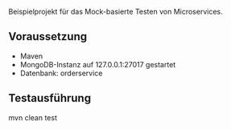 Beispielprojekt für das Mock-basierte Testen von Microservices.

## Voraussetzung 
* Maven
* MongoDB-Instanz auf 127.0.0.1:27017 gestartet
* Datenbank: orderservice

## Testausführung
mvn clean test



